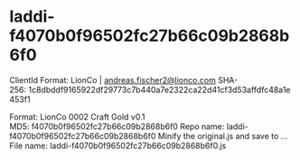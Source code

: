 # laddi-f4070b0f96502fc27b66c09b2868b6f0

ClientId
Format: LionCo | andreas.fischer2@lionco.com
SHA-256: 1c8dbddf9165922df29773c7b440a7e2322ca22d41cf3d53affdfc48a1e453f1

Format: LionCo 0002 Craft Gold v0.1
MD5: f4070b0f96502fc27b66c09b2868b6f0
Repo name: laddi-f4070b0f96502fc27b66c09b2868b6f0
Minify the original.js and save to ...
File name: laddi-f4070b0f96502fc27b66c09b2868b6f0.js
